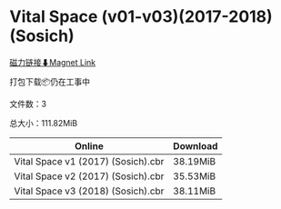 # Vital Space (v01-v03)(2017-2018)(Sosich)

[磁力链接⬇Magnet Link](magnet:?xt=urn:btih:2a10161cf0aff389703d937fdf000d42f17c56d1&dn=Vital%20Space%20%28v01-v03%29%282017-2018%29%28Sosich%29)

打包下载📦仍在工事中

文件数：3

总大小：111.82MiB

Online | Download
--- | ---
Vital Space v1 (2017) (Sosich).cbr | 38.19MiB
Vital Space v2 (2017) (Sosich).cbr | 35.53MiB
Vital Space v3 (2018) (Sosich).cbr | 38.11MiB